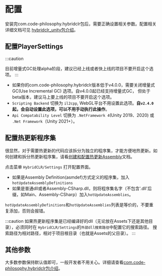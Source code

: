 # 配置

安装完com.code-philosophy.hybridclr包后，需要正确设置相关参数。配置相关详细文档可见 [hybridclr_unity包介绍](/basic/com.code-philosophy.hybridclr.md)。

## 配置PlayerSettings

:::caution

目前增量式GC处理alpha阶段，建议已经上线或者快上线的项目不要开启这个选项。
:::

- 如果你的com.code-philosophy.hybridclr版本低于v4.0.0，需要关闭增量式GC(Use Incremental GC) 选项。自v4.0.0起已经支持增量式GC，
但处于beta版本，建议马上要上线的项目不要开启这个选项。
- `Scripting Backend` 切换为 `il2cpp`, WebGL平台不用设置此选项。**自`v2.4.0`起，会自动设置此选项，可以不用手动执行此操作**。
- `Api Compatability Level` 切换为 `.NetFramework 4`(Unity 2019、2020) 或 `.Net Framework`（Unity 2021+）。

## 配置热更新程序集

很显然，对于需要热更新的代码应该拆分为独立的程序集，才能方便地热更新。如何创建和拆分热更新程序集，请看[创建和配置热更新Assembly](/basic/hotupdateassemblysetting.md)文档。

点击菜单 `HybridCLR/Settings` 打开配置界面。

- 如果是Assembly Definition(asmdef)方式定义的程序集，加入`hotUpdateAssemblyDefinitions`
- 如果是普通dll或者Assembly-CSharp.dll，则将程序集名字（不包含'.dll'后缀，如Main、Assembly-CSharp）加入`hotUpdateAssemblies`。

`hotUpdateAssemblyDefinitions`和`hotUpdateAssemblies`列表是等价的，不要重复添加，否则会报错。

:::caution
如果热更新程序集是已经编译好的dll（无论放在Assets下还是其他目录），必须同时在 `HybridCLR/Settings`的`外部dll搜索路径`中配置它的搜索路径。
搜索路径为相对路径，相对于项目根目录（也就是Assets的父目录）。
:::

## 其他参数

大多数参数保持默认值即可，一般开发者不用关心。详细请查看[com.code-philosophy.hybridclr包介绍](/basic/com.code-philosophy.hybridclr.md)。
